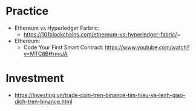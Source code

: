 # Practice
 - Ethereum vs Hyperledger Farbric:
   - https://101blockchains.com/ethereum-vs-hyperledger-fabric/~
 - Ethereum:
   - Code Your First Smart Contract:
   https://www.youtube.com/watch?v=MTC8BHrmrJA

# Investment
 - https://investing.vn/trade-coin-tren-binance-tim-hieu-ve-lenh-giao-dich-tren-binance.html